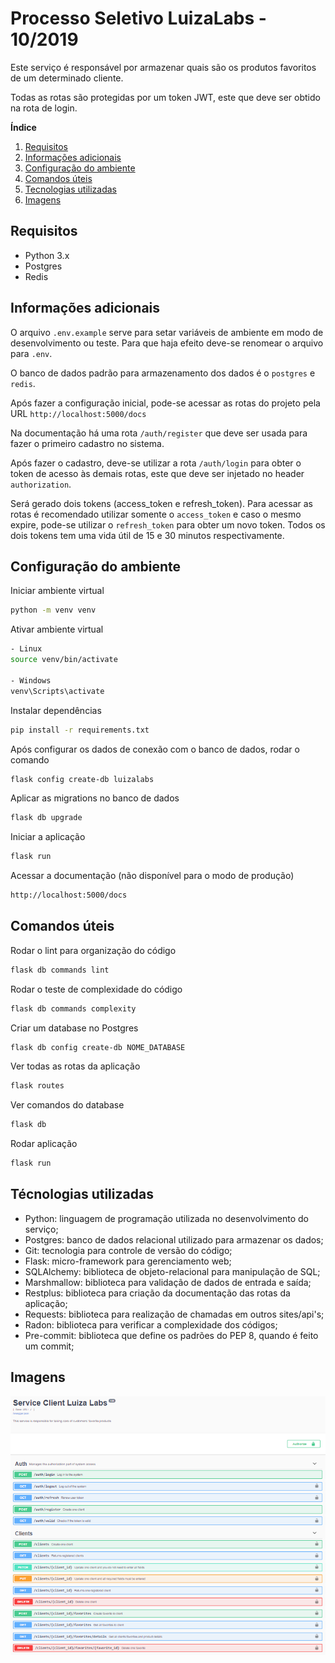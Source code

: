 # Processo Seletivo LuizaLabs - 10/2019

Este serviço é responsável por armazenar quais são os produtos favoritos de um determinado cliente.

Todas as rotas são protegidas por um token JWT, este que deve ser obtido na rota de login.

**Índice**
1. [Requisitos](#cs0)
2. [Informações adicionais](#cs1)
3. [Configuração do ambiente](#cs2)
4. [Comandos úteis](#cs3)
5. [Tecnologias utilizadas](#cs4)
6. [Imagens](#cs5)

## Requisitos <a name="cs0"></a>
- Python 3.x
- Postgres
- Redis

## Informações adicionais <a name="cs1"></a>
O arquivo `.env.example` serve para setar variáveis de ambiente em modo de desenvolvimento ou teste.
Para que haja efeito deve-se renomear o arquivo para `.env`.

O banco de dados padrão para armazenamento dos dados é o `postgres` e `redis`.

Após fazer a configuração inicial, pode-se acessar as rotas do projeto pela URL `http://localhost:5000/docs`

Na documentação há uma rota `/auth/register` que deve ser usada para fazer o primeiro cadastro no sistema.

Após fazer o cadastro, deve-se utilizar a rota `/auth/login` para obter o token de acesso às demais rotas, este que deve ser injetado no header `authorization`.

Será gerado dois tokens (access_token e refresh_token). Para acessar as rotas é recomendado utilizar somente o `access_token` e caso o mesmo expire, pode-se utilizar o `refresh_token` para obter um novo token. Todos os dois tokens tem uma vida útil de 15 e 30 minutos respectivamente.

## Configuração do ambiente <a name="cs2"></a>
Iniciar ambiente virtual
````bash
python -m venv venv
````

Ativar ambiente virtual
````bash
- Linux
source venv/bin/activate

- Windows
venv\Scripts\activate
````

Instalar dependências
````bash
pip install -r requirements.txt
````

Após configurar os dados de conexão com o banco de dados, rodar o comando
````bash
flask config create-db luizalabs
````

Aplicar as migrations no banco de dados
````bash
flask db upgrade
````

Iniciar a aplicação
````bash
flask run
````

Acessar a documentação (não disponível para o modo de produção)
````bash
http://localhost:5000/docs
````

## Comandos úteis <a name="cs3"></a>
Rodar o lint para organização do código
````bash
flask db commands lint
````

Rodar o teste de complexidade do código
````bash
flask db commands complexity
````

Criar um database no Postgres
````bash
flask db config create-db NOME_DATABASE
````

Ver todas as rotas da aplicação
````bash
flask routes
````

Ver comandos do database
````bash
flask db
````

Rodar aplicação
````bash
flask run
````

## Técnologias utilizadas <a name="cs4"></a>
- Python: linguagem de programação utilizada no desenvolvimento do serviço;
- Postgres: banco de dados relacional utilizado para armazenar os dados;
- Git: tecnologia para controle de versão do código;
- Flask: micro-framework para gerenciamento web;
- SQLAlchemy: biblioteca de objeto-relacional para manipulação de SQL;
- Marshmallow: biblioteca para validação de dados de entrada e saída;
- Restplus: biblioteca para criação da documentação das rotas da aplicação;
- Requests: biblioteca para realização de chamadas em outros sites/api's;
- Radon: biblioteca para verificar a complexidade dos códigos;
- Pre-commit: biblioteca que define os padrões do PEP 8, quando é feito um commit;

## Imagens <a name="cs5"></a>
![Alt text](/doc.png "Documentação da aplicação")
